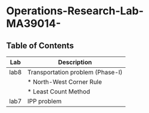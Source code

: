 # Operations-Research-Lab-MA39014-

## Table of Contents
| Lab  | Description                         |
| -----|-------------------------------------|
| lab8 | Transportation problem (Phase-I)    |
|      | * North-West Corner Rule            |
|      | * Least Count Method                |
| lab7 | IPP problem                         |
